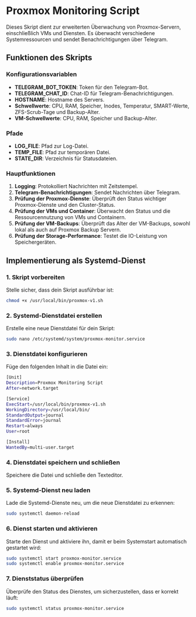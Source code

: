 # Proxmox Monitoring Script

Dieses Skript dient zur erweiterten Überwachung von Proxmox-Servern, einschließlich VMs und Diensten. Es überwacht verschiedene Systemressourcen und sendet Benachrichtigungen über Telegram.

## Funktionen des Skripts

### Konfigurationsvariablen
- **TELEGRAM_BOT_TOKEN**: Token für den Telegram-Bot.
- **TELEGRAM_CHAT_ID**: Chat-ID für Telegram-Benachrichtigungen.
- **HOSTNAME**: Hostname des Servers.
- **Schwellwerte**: CPU, RAM, Speicher, Inodes, Temperatur, SMART-Werte, ZFS-Scrub-Tage und Backup-Alter.
- **VM-Schwellwerte**: CPU, RAM, Speicher und Backup-Alter.

### Pfade
- **LOG_FILE**: Pfad zur Log-Datei.
- **TEMP_FILE**: Pfad zur temporären Datei.
- **STATE_DIR**: Verzeichnis für Statusdateien.

### Hauptfunktionen
1. **Logging**: Protokolliert Nachrichten mit Zeitstempel.
2. **Telegram-Benachrichtigungen**: Sendet Nachrichten über Telegram.
3. **Prüfung der Proxmox-Dienste**: Überprüft den Status wichtiger Proxmox-Dienste und den Cluster-Status.
4. **Prüfung der VMs und Container**: Überwacht den Status und die Ressourcennutzung von VMs und Containern.
5. **Prüfung der VM-Backups**: Überprüft das Alter der VM-Backups, sowohl lokal als auch auf Proxmox Backup Servern.
6. **Prüfung der Storage-Performance**: Testet die IO-Leistung von Speichergeräten.

## Implementierung als Systemd-Dienst

### 1. Skript vorbereiten
Stelle sicher, dass dein Skript ausführbar ist:
```bash
chmod +x /usr/local/bin/proxmox-v1.sh
```
### 2. Systemd-Dienstdatei erstellen
Erstelle eine neue Dienstdatei für dein Skript:
```bash
sudo nano /etc/systemd/system/proxmox-monitor.service
```
### 3. Dienstdatei konfigurieren
Füge den folgenden Inhalt in die Datei ein:
```bash
[Unit]
Description=Proxmox Monitoring Script
After=network.target

[Service]
ExecStart=/usr/local/bin/proxmox-v1.sh
WorkingDirectory=/usr/local/bin/
StandardOutput=journal
StandardError=journal
Restart=always
User=root

[Install]
WantedBy=multi-user.target
```
### 4. Dienstdatei speichern und schließen
Speichere die Datei und schließe den Texteditor.

### 5. Systemd-Dienst neu laden
Lade die Systemd-Dienste neu, um die neue Dienstdatei zu erkennen:
```bash
sudo systemctl daemon-reload
```
### 6. Dienst starten und aktivieren
Starte den Dienst und aktiviere ihn, damit er beim Systemstart automatisch gestartet wird:
```bash
sudo systemctl start proxmox-monitor.service
sudo systemctl enable proxmox-monitor.service
```
### 7. Dienststatus überprüfen
Überprüfe den Status des Dienstes, um sicherzustellen, dass er korrekt läuft:
```bash
sudo systemctl status proxmox-monitor.service
```
